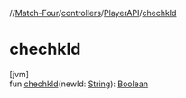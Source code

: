 //[Match-Four](../../../index.md)/[controllers](../index.md)/[PlayerAPI](index.md)/[chechkId](chechk-id.md)

# chechkId

[jvm]\
fun [chechkId](chechk-id.md)(newId: [String](https://kotlinlang.org/api/latest/jvm/stdlib/kotlin/-string/index.html)): [Boolean](https://kotlinlang.org/api/latest/jvm/stdlib/kotlin/-boolean/index.html)
